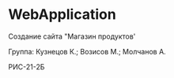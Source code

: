 # WebApplication


Создание сайта "Магазин продуктов'

Группа: Кузнецов К.; Возисов М.; Молчанов А.

РИС-21-2Б 
